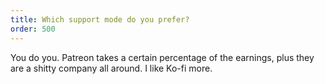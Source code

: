 ```yaml
---
title: Which support mode do you prefer?
order: 500
---
```


You do you. Patreon takes a certain percentage of the earnings, plus
they are a shitty company all around. I like Ko-fi more.
